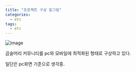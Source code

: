 ```yaml
---
title: "프로젝트 구상 밑그림"
categories:
  - etc
tags:
  - etc
---
```


![image](https://user-images.githubusercontent.com/67426853/231780085-d5006cfb-9b4a-44fc-857e-31c9097912c9.png)

곱슬머리 커뮤니티를 pc와 모바일에 최적화된 형태로 구상하고 있다.

일단은 pc화면 기준으로 생각중.
